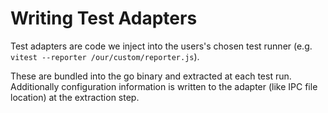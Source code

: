# Writing Test Adapters

Test adapters are code we inject into the users's chosen test runner (e.g. `vitest --reporter /our/custom/reporter.js`).

These are bundled into the go binary and extracted at each test run. Additionally configuration information is written to the adapter (like IPC file location) at the extraction step.
